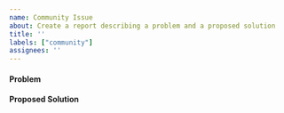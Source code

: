 ```yaml
---
name: Community Issue
about: Create a report describing a problem and a proposed solution
title: ''
labels: ["community"]
assignees: ''
---
```


#### Problem
<!--
  The GitHub issue tracker exists to track issues
  that affect the development of Alembic itself.

  If you need technical support using Alembic, building
  an app, or running a validator, don't open an issue here.

  Instead, post your question to the Alembic Stack Exchange:
  https://Alembic.stackexchange.com/questions/ask
-->
<!-- If reporting a crash, degraded performance, etc, please include the software version(s) you are using. -->

#### Proposed Solution
